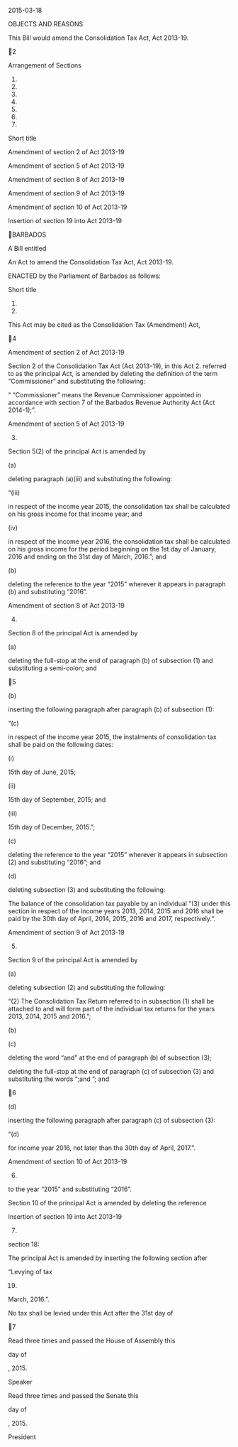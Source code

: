 2015-03-18

OBJECTS AND REASONS

This Bill would amend the Consolidation Tax Act, Act 2013-19.

2

Arrangement of Sections

1.

2.

3.

4.

5.

6.

7.

Short title

Amendment of section 2 of Act 2013-19

Amendment of section 5 of Act 2013-19

Amendment of section 8 of Act 2013-19

Amendment of section 9 of Act 2013-19

Amendment of section 10 of Act 2013-19

Insertion of section 19 into Act 2013-19

BARBADOS

A Bill entitled

An Act to amend the Consolidation Tax Act, Act 2013-19.

ENACTED by the Parliament of Barbados as follows:

Short title

1.
2015.

This Act may be cited as the Consolidation Tax (Amendment) Act,

4

Amendment of section 2 of Act 2013-19

Section 2 of the Consolidation Tax Act (Act 2013-19), in this Act
2.
referred to as the principal Act, is amended by deleting the definition of the
term “Commissioner” and substituting the following:

“  “Commissioner”  means  the  Revenue  Commissioner  appointed  in
accordance  with  section  7  of  the  Barbados  Revenue  Authority
Act (Act 2014-1);”.

Amendment of section 5 of Act 2013-19

3.

Section 5(2) of the principal Act is amended by

(a)

deleting paragraph (a)(iii) and substituting the following:

“(iii)

in respect of the income year 2015, the consolidation
tax  shall  be  calculated  on  his  gross  income  for  that
income year; and

(iv)

in respect of the income year 2016, the consolidation
tax  shall  be  calculated  on  his  gross  income  for  the
period beginning on the 1st day of January, 2016 and
ending on the 31st day of March, 2016.”; and

(b)

deleting  the  reference  to  the  year  “2015”  wherever  it  appears  in
paragraph (b) and substituting “2016”.

Amendment of section 8 of Act 2013-19

4.

Section 8 of the principal Act is amended by

(a)

deleting the full-stop at the end of paragraph (b) of subsection (1)
and substituting a semi-colon; and

5

(b)

inserting the following paragraph after paragraph (b) of subsection
(1):

“(c)

in  respect  of  the  income  year  2015,  the  instalments  of
consolidation tax shall be paid on the following dates:

(i)

15th day of June, 2015;

(ii)

15th day of September, 2015; and

(iii)

15th day of December, 2015.”;

(c)

deleting  the  reference  to  the  year  “2015”  wherever  it  appears  in
subsection (2) and substituting “2016”; and

(d)

deleting subsection (3) and substituting the following:

The balance of the consolidation tax payable by an individual
“(3)
under this section in respect of the income years 2013, 2014, 2015 and
2016 shall be paid by the 30th day of April, 2014, 2015, 2016 and 2017,
respectively.”.

Amendment of section 9 of Act 2013-19

5.

Section 9 of the principal Act is amended by

(a)

deleting subsection (2) and substituting the following:

“(2)
The Consolidation Tax Return referred to in subsection (1) shall
be attached to and will form part of the individual tax returns for the
years 2013, 2014, 2015 and 2016.”;

(b)

(c)

deleting the word “and” at the end of paragraph (b) of subsection
(3);

deleting the full-stop at the end of paragraph (c) of subsection (3)
and substituting the words “;and ”; and

6

(d)

inserting the following paragraph after paragraph (c) of subsection
(3):

“(d)

for  income  year  2016,  not  later  than  the  30th day  of  April,
2017.”.

Amendment of section 10 of Act 2013-19

6.
to the year “2015” and substituting “2016”.

Section 10 of the principal Act is amended by deleting the reference

Insertion of section 19 into Act 2013-19

7.
section 18:

The principal Act is amended by inserting the following section after

“Levying of tax

19.
March, 2016.”.

No tax shall be levied under this Act after the 31st day of

7

Read three times and passed the House of Assembly this

day of

, 2015.

Speaker

Read three times and passed the Senate this

day of

, 2015.

President

